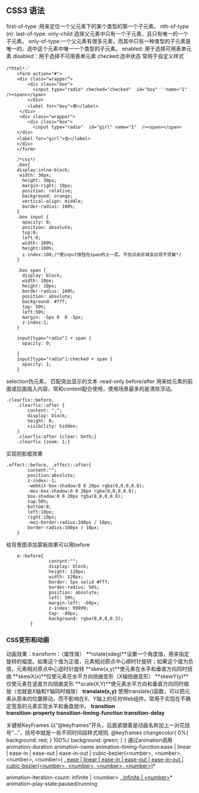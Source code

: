 ## CSS3 语法
first-of-type :用来定位一个父元素下的某个类型的第一个子元素。
nth-of-type (n):
last-of-type:
only-child:选择父元素中只有一个子元素，且只有唯一的一个子元素。
only-of-type:一个父元素有很多元素，而其中只有一种类型的子元素是唯一的，选中这个元素中唯一一个类型的子元素。
enabled: 用于选择可用表单元素
disabled：用于选择不可用表单元素
checked:选中状态 常用于自定义样式

```	
/*html*／
	<form action="#">
	<div class="wrapper”>
		<div class="box">
		  <input type="radio" checked="checked"  id="boy" ''name="1" /><span></span>
		</div>
		<label for="boy">男</label>
	 </div>  
	 <div class="wrapper">
		<div class="box">
		  <input type="radio"  id="girl" name="1"  /><span></span>
	</div>
	<label for="girl">女</label>
	</div>
	</form>
```

```
	/*css*/
	.box{
	display:inlne-block;
	 width: 30px;
	  height: 30px;
	  margin-right: 10px;
	  position: relative;
	  background: orange;
	  vertical-align: middle;
	  border-radius: 100%;
	}
	.box input {
	  opacity: 0;
	  position: absolute;
	  top:0;
	  left:0;
	  width: 100%;
	  height:100%;
	  z-index:100;/*使input按钮在span的上一层，不加点击区域会出现不灵敏*/
	}
	
	.box span { 
	  display: block;
	  width: 10px;
	  height: 10px;
	  border-radius: 100%;
	  position: absolute;
	  background: #fff;
	  top: 50%;
	  left:50%;
	  margin: -5px 0  0 -5px;
	  z-index:1;
	}
	
	input[type="radio"] + span {
	  opacity: 0;
	
	}
	input[type="radio"]:checked + span {
	  opacity: 1;
	}
```
selection伪元素， 匹配突出显示的文本
:read-only 
before/after 用来给元素的前面或后面插入内容，常和content配合使用，使用场景最多的是清除浮动。
	
```
.clearfix::before,
	.clearfix::after {
	    content: ".";
	    display: block;
	    height: 0;
	    visibility: hidden;
	}
	.clearfix:after {clear: both;}
	.clearfix {zoom: 1;}
```
实现阴影框效果
	
```
.effect::before, .effect::after{
	    content:"";
	    position:absolute;
	    z-index:-1;
	    -webkit-box-shadow:0 0 20px rgba(0,0,0,0.8);
	    -moz-box-shadow:0 0 20px rgba(0,0,0,0.8);
	    box-shadow:0 0 20px rgba(0,0,0,0.8);
	    top:50%;
	    bottom:0;
	    left:10px;
	    right:10px;
	    -moz-border-radius:100px / 10px;
	    border-radius:100px / 10px;
	}
```
给背景图添加蒙板效果可以用before

```
	a::before{
	            content:"";
	            display: block;
	            height: 120px;
	            width: 120px;
	            border: 5px solid #fff;
	            border-radius: 50%;
	            position: absolute;
	            left: 50%;
	            margin-left: -60px;
	            z-index: 99999;
	            top: -80px;
	            background: rgba(0,0,0,0.3);
	     }
```
### CSS变形和动画
动画效果：transform：（属性值）
**rotate(xdeg)**设置一个角度值，用来指定旋转的幅度。如果这个值为正值，元素相对原点中心顺时针旋转；如果这个值为负值，元素相对原点中心逆时针旋转
**skew(x,y)**使元素在水平和垂直方向同时扭曲
**skewX(x)**仅使元素在水平方向扭曲变形（X轴扭曲变形）
**skewY(y)**仅使元素在竖直方向扭曲变形
**scale(X,Y)**使元素水平方向和垂直方向同时缩放（也就是X轴和Y轴同时缩放）
**translate(x,y)** 使用translate()函数，可以把元素从原来的位置移动，而不影响在X、Y轴上的任何Web组件。常用于实现在不确定宽高的元素实现水平和垂直居中。
**transition	
transition-property
transition-timing-function
transition-delay**

关键帧KeyFrames
以“@keyframes”开头，后面紧跟着是动画名称加上一对花括号“…”，括号中就是一些不同时间段样式规则.
	@keyframes changecolor{
	  0%{
	   background: red;
	  }
	  100%{
	    background: green;
	  }
	}
通过animation调用
animation-duration
animation-name
animation-timing-function:ease | linear | ease-in | ease-out | ease-in-out | cubic-bezier(\<number\>, \<number\>, \<number\>, \<number\>) [, ease | linear | ease-in | ease-out | ease-in-out | cubic-bezier(\<number\>, \<number\>, \<number\>, \<number\>)](#)*

animation-iteration-count: infinite | \<number\> [, infinite | \<number\>](#)*
animation-play-state:paused/running

